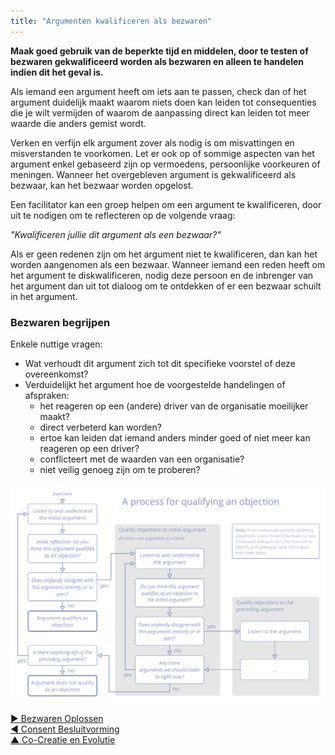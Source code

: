 ```yaml
---
title: "Argumenten kwalificeren als bezwaren"
---
```



**Maak goed gebruik van de beperkte tijd en middelen, door te testen of bezwaren gekwalificeerd worden als bezwaren en alleen te handelen indien dit het geval is.** 

Als iemand een argument heeft om iets aan te passen, check dan of het argument duidelijk maakt waarom niets doen kan leiden tot consequenties die je wilt vermijden of waarom de aanpassing direct kan leiden tot meer waarde die anders gemist wordt.

Verken en verfijn elk argument zover als nodig is om misvattingen en misverstanden te voorkomen. Let er ook op of sommige aspecten van het argument enkel gebaseerd zijn op vermoedens, persoonlijke voorkeuren of meningen. Wanneer het overgebleven argument is gekwalificeerd als bezwaar, kan het bezwaar worden opgelost.

Een facilitator kan een groep helpen om een argument te kwalificeren, door uit te nodigen om te reflecteren op de volgende vraag:

_"Kwalificeren jullie dit argument als een bezwaar?"_

Als er geen redenen zijn om het argument niet te kwalificeren, dan kan het worden aangenomen als een bezwaar. Wanneer iemand een reden heeft om het argument te diskwalificeren, nodig  deze persoon en de inbrenger van het argument dan uit tot dialoog om te ontdekken of er een bezwaar schuilt in het argument.


### Bezwaren begrijpen

Enkele nuttige vragen:

-   Wat verhoudt dit argument zich tot dit specifieke voorstel of deze overeenkomst?
-   Verduidelijkt het argument hoe de voorgestelde handelingen of afspraken:
    -   het reageren op een (andere) driver van de organisatie moeilijker maakt?
    -   direct verbeterd kan worden?
    -   ertoe kan leiden dat iemand anders minder goed of niet meer kan reageren op een driver?
    -   conflicteert met de waarden van een organisatie?
    -   niet veilig genoeg zijn om te proberen?


![Een proces om te testen of een argument wordt gekwalificeerd als een bezwaar](img/agreements/qualify-objection-process.png)


[&#9654; Bezwaren Oplossen](resolve-objections.html)<br/>[&#9664; Consent Besluitvorming](consent-decision-making.html)<br/>[&#9650; Co-Creatie en Evolutie](co-creation-and-evolution.html)

